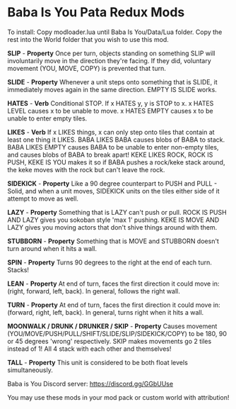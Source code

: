 # Baba Is You Pata Redux Mods

To install: Copy modloader.lua until Baba Is You/Data/Lua folder. Copy the rest into the World folder that you wish to use this mod.

**SLIP** - __Property__ Once per turn, objects standing on something SLIP will involuntarily move in the direction they're facing. If they did, voluntary movement (YOU, MOVE, COPY) is prevented that turn.

**SLIDE** - __Property__ Whenever a unit steps onto something that is SLIDE, it immediately moves again in the same direction. EMPTY IS SLIDE works.

**HATES** - __Verb__ Conditional STOP. If x HATES y, y is STOP to x. x HATES LEVEL causes x to be unable to move. x HATES EMPTY causes x to be unable to enter empty tiles.

**LIKES** - __Verb__ If x LIKES things, x can only step onto tiles that contain at least one thing it LIKES. BABA LIKES BABA causes blobs of BABA to stack. BABA LIKES EMPTY causes BABA to be unable to enter non-empty tiles, and causes blobs of BABA to break apart! KEKE LIKES ROCK, ROCK IS PUSH, KEKE IS YOU makes it so if BABA pushes a rock/keke stack around, the keke moves with the rock but can't leave the rock.

**SIDEKICK** - __Property__ Like a 90 degree counterpart to PUSH and PULL - Solid, and when a unit moves, SIDEKICK units on the tiles either side of it attempt to move as well.

**LAZY** - __Property__ Something that is LAZY can't push or pull. ROCK IS PUSH AND LAZY gives you sokoban style 'max 1' pushing. KEKE IS MOVE AND LAZY gives you moving actors that don't shive things around with them.

**STUBBORN** - __Property__ Something that is MOVE and STUBBORN doesn't turn around when it hits a wall.

**SPIN** - __Property__ Turns 90 degrees to the right at the end of each turn. Stacks!

**LEAN** - __Property__ At end of turn, faces the first direction it could move in: (right, forward, left, back). In general, follows the right wall.

**TURN** - __Property__ At end of turn, faces the first direction it could move in: (forward, right, left, back). In general, turns right when it hits a wall.

**MOONWALK / DRUNK / DRUNKER / SKIP** - __Property__ Causes movement (YOU/MOVE/PUSH/PULL/SHIFT/SLIDE/SLIP/SIDEKICK/COPY) to be 180, 90 or 45 degrees 'wrong' respectively. SKIP makes movements go 2 tiles instead of 1! All 4 stack with each other and themselves!

**TALL** - __Property__ This unit is considered to be both float levels simultaneously.

Baba is You Discord server: https://discord.gg/GGbUUse

You may use these mods in your mod pack or custom world with attribution!
